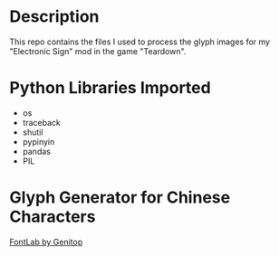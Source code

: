 # Description
This repo contains the files I used to process the glyph images for my "Electronic Sign" mod in the game "Teardown".

# Python Libraries Imported
* os
* traceback
* shutil
* pypinyin
* pandas
* PIL

# Glyph Generator for Chinese Characters
[FontLab by Genitop](http://www.gaotongfont.cn/font-id-187.html#page3)
